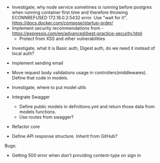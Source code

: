 <!-- - Integrate babel in order to use es6 -->
<!-- - Integrate Docker -->
  <!-- - Investigate ports issue -->
  <!-- - not use NODE_ENV in .env files -->
  <!-- - Investigate how to run docker compose for dev and prod envs
    - This will lead to having multiple docker-compose files -->
  <!-- - Investigate how to implement rebuild on file change in dev mode -->
  <!-- - Investigate, how to pass environment variables -->
  <!-- - Investigate OS replacement for env.sh -->
<!-- - Connect PG -->
  <!-- - Investigate, how to connect to prod/stage DB locally via Docker -->
  <!-- - Run migrations after bootstrapping PG -->
<!-- - Investigate how to pass arguments through make command -->
- Investigate, why node service sometimes is running before postgres when running container first time and therefore throwing ECONNREFUSED 172.18.0.2:5432 error. Use "wait for it". https://docs.docker.com/compose/startup-order/
- Implement security recommendations from - https://expressjs.com/en/advanced/best-practice-security.html
  - Protect from XSS and other vulnerabilities
<!-- - Implement authentication -->
  - Investigate, what it is Basic auth, Digest auth, do we need it instead of local auth?
<!-- - Use boom errors instead of modelErrrors -->
<!-- - Implement sessions -->
  <!-- - Review koa-session library -->
<!-- - Implement password resetting -->
  - Implement sending email
- Move request body validations usage in controllers(middlewares). Define that code in models.
- Investigate, where to put model utils
- Integrate Swagger
  - Define public models in definitions.yml and return those data from models functions.
  - Use routes from swagger?
- Refactor core

- Define API response structure. Inherit from GitHub?
  <!-- - Define errors structure as well -->
<!-- - Implement model validations -->
<!-- - Implement koa error handling -->

Bugs:
- Getting 500 error when don't providing content-type on sign in